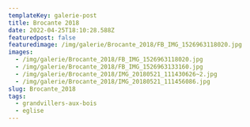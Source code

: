 ```yaml
---
templateKey: galerie-post
title: Brocante 2018
date: 2022-04-25T18:10:28.588Z
featuredpost: false
featuredimage: /img/galerie/Brocante_2018/FB_IMG_1526963118020.jpg
images:
  - /img/galerie/Brocante_2018/FB_IMG_1526963118020.jpg
  - /img/galerie/Brocante_2018/FB_IMG_1526963133160.jpg
  - /img/galerie/Brocante_2018/IMG_20180521_111430626~2.jpg
  - /img/galerie/Brocante_2018/IMG_20180521_111456086.jpg
slug: Brocante_2018
tags:
  - grandvillers-aux-bois
  - eglise
---
```

